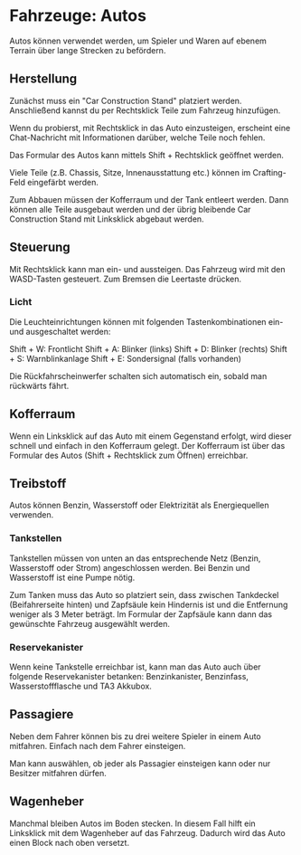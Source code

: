 # Fahrzeuge: Autos

Autos können verwendet werden, um Spieler und Waren auf ebenem Terrain über lange Strecken zu befördern.

## Herstellung

Zunächst muss ein "Car Construction Stand" platziert werden.
Anschließend kannst du per Rechtsklick Teile zum Fahrzeug hinzufügen.

Wenn du probierst, mit Rechtsklick in das Auto einzusteigen, erscheint eine Chat-Nachricht mit Informationen darüber, welche Teile noch fehlen.

Das Formular des Autos kann mittels Shift + Rechtsklick geöffnet werden.

Viele Teile (z.B. Chassis, Sitze, Innenausstattung etc.) können im Crafting-Feld eingefärbt werden.

Zum Abbauen müssen der Kofferraum und der Tank entleert werden. Dann können alle Teile ausgebaut werden und der übrig bleibende Car Construction Stand mit Linksklick abgebaut werden.

## Steuerung

Mit Rechtsklick kann man ein- und aussteigen.
Das Fahrzeug wird mit den WASD-Tasten gesteuert.
Zum Bremsen die Leertaste drücken.

### Licht

Die Leuchteinrichtungen können mit folgenden Tastenkombinationen ein- und ausgeschaltet werden:

Shift + W: Frontlicht
Shift + A: Blinker (links)
Shift + D: Blinker (rechts)
Shift + S: Warnblinkanlage
Shift + E: Sondersignal (falls vorhanden)

Die Rückfahrscheinwerfer schalten sich automatisch ein, sobald man rückwärts fährt.

## Kofferraum

Wenn ein Linksklick auf das Auto mit einem Gegenstand erfolgt, wird dieser schnell und einfach in den Kofferraum gelegt.
Der Kofferraum ist über das Formular des Autos (Shift + Rechtsklick zum Öffnen) erreichbar.

## Treibstoff

Autos können Benzin, Wasserstoff oder Elektrizität als Energiequellen verwenden.

### Tankstellen

Tankstellen müssen von unten an das entsprechende Netz (Benzin, Wasserstoff oder Strom) angeschlossen werden. Bei Benzin und Wasserstoff ist eine Pumpe nötig.

Zum Tanken muss das Auto so platziert sein, dass zwischen Tankdeckel (Beifahrerseite hinten) und Zapfsäule kein Hindernis ist und die Entfernung weniger als 3 Meter beträgt.
Im Formular der Zapfsäule kann dann das gewünschte Fahrzeug ausgewählt werden.

### Reservekanister

Wenn keine Tankstelle erreichbar ist, kann man das Auto auch über folgende Reservekanister betanken: Benzinkanister, Benzinfass, Wasserstoffflasche und TA3 Akkubox.

## Passagiere

Neben dem Fahrer können bis zu drei weitere Spieler in einem Auto mitfahren.
Einfach nach dem Fahrer einsteigen.

Man kann auswählen, ob jeder als Passagier einsteigen kann oder nur Besitzer mitfahren dürfen.

## Wagenheber

Manchmal bleiben Autos im Boden stecken.
In diesem Fall hilft ein Linksklick mit dem Wagenheber auf das Fahrzeug.
Dadurch wird das Auto einen Block nach oben versetzt.

